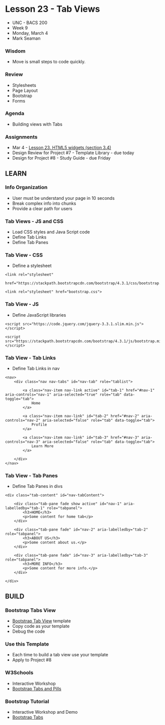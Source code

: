 # Lesson 23 - Tab Views

* UNC - BACS 200
* Week 9
* Monday, March 4
* Mark Seaman


### Wisdom
* Move is small steps to code quickly.


### Review
* Stylesheets
* Page Layout
* Bootstrap
* Forms


### Agenda
* Building views with Tabs


### Assignments
* Mar 4 - [Lesson 23. HTML5 widgets (section 3.4)](https://learn.zybooks.com/zybook/UNCOBACS200SeamanSpring2019/chapter/3/section/4)
* Design Review for Project #7 - Template Library - due today
* Design for Project #8 - Study Guide - due Friday



## LEARN


### Info Organization
* User must be understand your page in 10 seconds
* Break complex info into chunks
* Provide a clear path for users


### Tab Views - JS and CSS
* Load CSS styles and Java Script code
* Define Tab Links
* Define Tab Panes


### Tab View - CSS
* Define a stylesheet

```
<link rel="stylesheet"      
    href="https://stackpath.bootstrapcdn.com/bootstrap/4.3.1/css/bootstrap.min.css">
    
<link rel="stylesheet" href="bootstrap.css">
```


### Tab View - JS
* Define JavaScript libraries
 
```
<script src="https://code.jquery.com/jquery-3.3.1.slim.min.js">
</script>

<script src="https://stackpath.bootstrapcdn.com/bootstrap/4.3.1/js/bootstrap.min.js"></script>
```



### Tab View - Tab Links
* Define Tab Links in nav

```
<nav>
    <div class="nav nav-tabs" id="nav-tab" role="tablist">
    
        <a class="nav-item nav-link active" id="tab-1" href="#nav-1" aria-controls="nav-1" aria-selected="true" role="tab" data-toggle="tab">
            Home
        </a>
        
        <a class="nav-item nav-link" id="tab-2" href="#nav-2" aria-controls="nav-2" aria-selected="false" role="tab" data-toggle="tab">
            Profile
        </a>
        
        <a class="nav-item nav-link" id="tab-3" href="#nav-3" aria-controls="nav-3" aria-selected="false" role="tab" data-toggle="tab">
            Learn More
        </a>
        
    </div>
</nav>
```


### Tab View - Tab Panes
* Define Tab Panes in divs

```
<div class="tab-content" id="nav-tabContent">

    <div class="tab-pane fade show active" id="nav-1" aria-labelledby="tab-1" role="tabpanel">
        <h3>HOME</h3>
        <p>Some content for home tab</p>
    </div>
    
    <div class="tab-pane fade" id="nav-2" aria-labelledby="tab-2" role="tabpanel">
        <h3>ABOUT US</h3>
        <p>Some content about us.</p>
    </div>
    
    <div class="tab-pane fade" id="nav-3" aria-labelledby="tab-3" role="tabpanel">
        <h3>MORE INFO</h3>
        <p>Some content for more info.</p>
    </div>
    
</div>
```



## BUILD

### Bootstrap Tabs View
* [Bootstrap Tab View](http://unco-bacs.org/bacs200/templates/bootstrap-tabs.html) template
* Copy code as your template
* Debug the code


### Use this Template
* Each time to build a tab view use your template
* Apply to Project #8


### W3Schools
* Interactive Workshop
* [Bootstrap Tabs and Pills](https://www.w3schools.com/bootstrap/bootstrap_tabs_pills.asp)


### Bootstrap Tutorial
* Interactive Workshop and Demo
* [Bootstrap Tabs](https://getbootstrap.com/docs/4.3/components/navs/#javascript-behavior)

